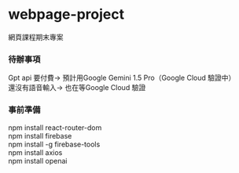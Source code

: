 # webpage-project
網頁課程期末專案

### 待辦事項
Gpt api 要付費-> 預計用Google Gemini 1.5 Pro（Google Cloud 驗證中）  
還沒有語音輸入-> 也在等Google Cloud 驗證  

### 事前準備
npm install react-router-dom  
npm install firebase  
npm install -g firebase-tools  
npm install axios  
npm install openai  
